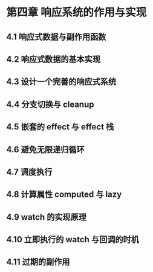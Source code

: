 # 第四章 响应系统的作用与实现

## 4.1 响应式数据与副作用函数

## 4.2 响应式数据的基本实现

## 4.3 设计一个完善的响应式系统

## 4.4 分支切换与 cleanup

## 4.5 嵌套的 effect 与 effect 栈

## 4.6 避免无限递归循环

## 4.7 调度执行

## 4.8 计算属性 computed 与 lazy

## 4.9 watch 的实现原理

## 4.10 立即执行的 watch 与回调的时机

## 4.11 过期的副作用
